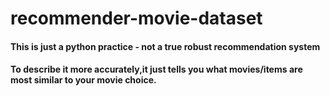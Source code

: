 # recommender-movie-dataset
#### This is just a python practice -  not a true robust recommendation system
#### To describe it more accurately,it just tells you what movies/items are most similar to your movie choice.
